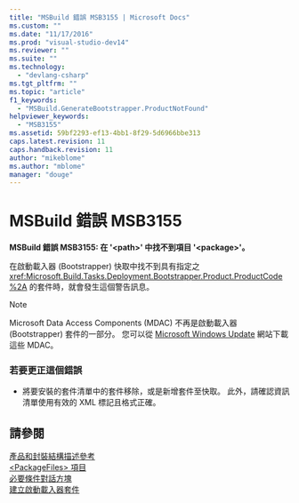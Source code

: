```yaml
---
title: "MSBuild 錯誤 MSB3155 | Microsoft Docs"
ms.custom: ""
ms.date: "11/17/2016"
ms.prod: "visual-studio-dev14"
ms.reviewer: ""
ms.suite: ""
ms.technology: 
  - "devlang-csharp"
ms.tgt_pltfrm: ""
ms.topic: "article"
f1_keywords: 
  - "MSBuild.GenerateBootstrapper.ProductNotFound"
helpviewer_keywords: 
  - "MSB3155"
ms.assetid: 59bf2293-ef13-4bb1-8f29-5d6966bbe313
caps.latest.revision: 11
caps.handback.revision: 11
author: "mikeblome"
ms.author: "mblome"
manager: "douge"
---
```

# MSBuild 錯誤 MSB3155
**MSBuild 錯誤 MSB3155: 在 '\<path\>' 中找不到項目 '\<package\>'。**  
  
 在啟動載入器 \(Bootstrapper\) 快取中找不到具有指定之 <xref:Microsoft.Build.Tasks.Deployment.Bootstrapper.Product.ProductCode%2A> 的套件時，就會發生這個警告訊息。  
  
> [!NOTE]
>  Microsoft Data Access Components \(MDAC\) 不再是啟動載入器 \(Bootstrapper\) 套件的一部分。  您可以從 [Microsoft Windows Update](http://go.microsoft.com/fwlink/?LinkId=86676) 網站下載這些 MDAC。  
  
### 若要更正這個錯誤  
  
-   將要安裝的套件清單中的套件移除，或是新增套件至快取。  此外，請確認資訊清單使用有效的 XML 標記且格式正確。  
  
## 請參閱  
 [產品和封裝結構描述參考](../deployment/product-and-package-schema-reference.md)   
 [\<PackageFiles\> 項目](../deployment/packagefiles-element-bootstrapper.md)   
 [必要條件對話方塊](../ide/reference/prerequisites-dialog-box.md)   
 [建立啟動載入器套件](../deployment/creating-bootstrapper-packages.md)